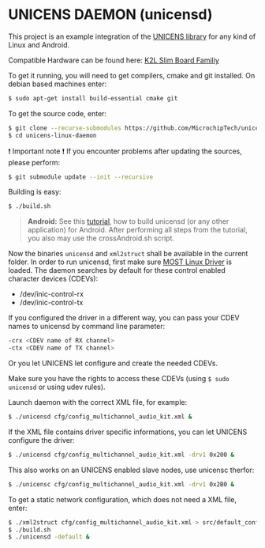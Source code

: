 
# UNICENS DAEMON (unicensd)

This project is an example integration of the [UNICENS library](https://github.com/MicrochipTech/unicens) for any kind of Linux and Android.

Compatible Hardware can be found here: [K2L Slim Board Familiy](https://www.k2l.de/products/34/MOST150%20Slim%20Board%20Family/)




To get it running, you will need to get compilers, cmake and git installed. On debian based machines enter:
```bash
$ sudo apt-get install build-essential cmake git
```

To get the source code, enter:
```bash
$ git clone --recurse-submodules https://github.com/MicrochipTech/unicens-linux-daemon.git
$ cd unicens-linux-daemon
```
:exclamation: Important note :exclamation: 
If you encounter problems after updating the sources, please perform:
```bash
$ git submodule update --init --recursive
```

Building is easy:
```bash
$ ./build.sh
```

> **Android:**
> See this [tutorial](ANDROID.md), how to build unicensd (or any other application) for Android.
> After performing all steps from the tutorial, you also may use the crossAndroid.sh script.

Now the binaries `unicensd` and `xml2struct` shall be available in the current folder.
In order to run unicensd, first make sure [MOST Linux Driver](https://github.com/microchip-ais/linux/blob/mchp-dev/mld/README.md) is loaded.
The daemon searches by default for these control enabled character devices (CDEVs):

 - /dev/inic-control-rx
 - /dev/inic-control-tx

If you configured the driver in a different way, you can pass your CDEV names to unicensd by command line parameter:
```bash
-crx <CDEV name of RX channel>
-ctx <CDEV name of TX channel>
```

Or you let UNICENS let configure and create the needed CDEVs.

Make sure you have the rights to access these CDEVs (using `$ sudo unicensd` or using udev rules).

Launch daemon with the correct XML file, for example:
```bash
$ ./unicensd cfg/config_multichannel_audio_kit.xml &
```

If the XML file contains driver specific informations, you can let UNICENS configure the driver:
```bash
$ ./unicensd cfg/config_multichannel_audio_kit.xml -drv1 0x200 &
```

This also works on an UNICENS enabled slave nodes, use unicensc therfor:
```bash
$ ./unicensc cfg/config_multichannel_audio_kit.xml -drv1 0x2B0 &
```

To get a static network configuration, which does not need a XML file, enter:
```bash
$ ./xml2struct cfg/config_multichannel_audio_kit.xml > src/default_config.c
$ ./build.sh
$ ./unicensd -default &
```
